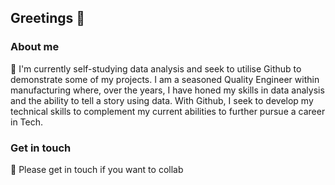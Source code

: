 ## Greetings 👋

### About me
🌱 I'm currently self-studying data analysis and seek to utilise Github to demonstrate some of my projects. I am a seasoned Quality Engineer within manufacturing where, over the years, I have honed my skills in data analysis and the ability to tell a story using data. With Github, I seek to develop my technical skills to complement my current abilities to further pursue a career in Tech.

### Get in touch
👯 Please get in touch if you want to collab 
